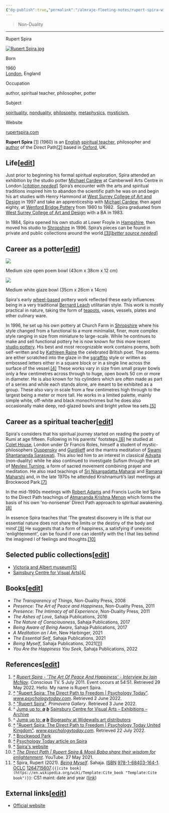 ```yaml
---
{"dg-publish":true,"permalink":"/almraje-fleeting-notes/rupert-spira-wikipedia/"}
---
```



> Non-Duality

---

Rupert Spira

[![Rupert Spira.jpg](https://upload.wikimedia.org/wikipedia/commons/thumb/4/4b/Rupert_Spira.jpg/220px-Rupert_Spira.jpg)](https://en.wikipedia.org/wiki/File:Rupert_Spira.jpg)

Born

1960  
[London](https://en.wikipedia.org/wiki/London "London"), England

Occupation

author, spiritual teacher, philosopher, potter

Subject

[spirituality](https://en.wikipedia.org/wiki/Spirituality "Spirituality"), [nonduality](https://en.wikipedia.org/wiki/Nonduality "Nonduality"), [philosophy](https://en.wikipedia.org/wiki/Philosophy "Philosophy"), [metaphysics](https://en.wikipedia.org/wiki/Metaphysics "Metaphysics"), [mysticism](https://en.wikipedia.org/wiki/Mysticism "Mysticism"),

Website

[rupertspira.com](http://rupertspira.com/)

**Rupert Spira** [\[1\]](https://en.wikipedia.org/wiki/Rupert_Spira#cite_note-1) (1960) is an [English](https://en.wikipedia.org/wiki/England "England") [spiritual teacher](https://en.wikipedia.org/wiki/Spiritual_teacher "Spiritual teacher"), philosopher and [author](https://en.wikipedia.org/wiki/Author "Author") of the Direct Path[\[2\]](https://en.wikipedia.org/wiki/Rupert_Spira#cite_note-2) based in [Oxford](https://en.wikipedia.org/wiki/Oxford "Oxford"), UK.

## Life\[[edit](https://en.wikipedia.org/w/index.php?title=Rupert_Spira&action=edit&section=1&editintro=Template:BLP_editintro "Edit section: Life")\]

Just prior to beginning his formal spiritual exploration, Spira attended an exhibition by the studio potter [Michael Cardew](https://en.wikipedia.org/wiki/Michael_Cardew "Michael Cardew") at Camberwell Arts Centre in London.\[*[citation needed](https://en.wikipedia.org/wiki/Wikipedia:Citation_needed "Wikipedia:Citation needed")*\] Spira’s encounter with the arts and spiritual traditions inspired him to abandon the scientific path he was on and begin his art studies with Henry Hammond at [West Surrey College of Art and Design](https://en.wikipedia.org/wiki/West_Surrey_College_of_Art_and_Design "West Surrey College of Art and Design") in 1997 and take an apprenticeship with [Michael Cardew](https://en.wikipedia.org/wiki/Michael_Cardew "Michael Cardew"), then aged eighty, at [Wenford Bridge Pottery](https://en.wikipedia.org/wiki/Wenford_Bridge_Pottery "Wenford Bridge Pottery") from 1980 to 1982.  Spira graduated from [West Surrey College of Art and Design](https://en.wikipedia.org/wiki/West_Surrey_College_of_Art_and_Design "West Surrey College of Art and Design") with a BA in 1983.

In 1984, Spira opened his own studio at Lower Froyle in [Hampshire](https://en.wikipedia.org/wiki/Hampshire "Hampshire"), then moved his studio to [Shropshire](https://en.wikipedia.org/wiki/Shropshire "Shropshire") in 1996. Spira’s pieces can be found in private and public collections around the world.[\[3\]](https://en.wikipedia.org/wiki/Rupert_Spira#cite_note-3)\[*[better source needed](https://en.wikipedia.org/wiki/Wikipedia:NOTRS "Wikipedia:NOTRS")*\]

## Career as a potter\[[edit](https://en.wikipedia.org/w/index.php?title=Rupert_Spira&action=edit&section=2&editintro=Template:BLP_editintro "Edit section: Career as a potter")\]

[![](https://upload.wikimedia.org/wikipedia/en/thumb/2/2e/Spira_left.JPG/200px-Spira_left.JPG)](https://en.wikipedia.org/wiki/File:Spira_left.JPG)

Medium size open poem bowl (43cm x 38cm x 12 cm)

[![](https://upload.wikimedia.org/wikipedia/en/thumb/5/5e/Spira_left_white.JPG/200px-Spira_left_white.JPG)](https://en.wikipedia.org/wiki/File:Spira_left_white.JPG)

Medium white glaze bowl (35cm x 26cm x 14cm)

Spira's early [wheel-based](https://en.wikipedia.org/wiki/Potter%27s_wheel "Potter's wheel") pottery work reflected these early influences being in a very traditional [Bernard Leach](https://en.wikipedia.org/wiki/Bernard_Leach "Bernard Leach") utilitarian style. This work is mostly practical in nature, taking the form of [teapots](https://en.wikipedia.org/wiki/Teapot "Teapot"), vases, vessels, plates and other culinary ware.

In 1996, he set up his own pottery at Church Farm in [Shropshire](https://en.wikipedia.org/wiki/Shropshire "Shropshire") where his style changed from a functional to a more minimalist, finer, more complex style ranging in size from miniature to large-scale. While he continues to make and sell functional pottery he is now known for this more recent [studio pottery](https://en.wikipedia.org/wiki/Studio_pottery "Studio pottery"). His best and most recognizable work contains poems, both self-written and by [Kathleen Raine](https://en.wikipedia.org/wiki/Kathleen_Raine "Kathleen Raine") the celebrated British poet. The poems are either scratched into the glaze in the [sgraffito](https://en.wikipedia.org/wiki/Sgraffito "Sgraffito") style or written as embossed letters either in a square block or in a single line across the surface of the vessel.[\[4\]](https://en.wikipedia.org/wiki/Rupert_Spira#cite_note-scva.org.uk-4) These works vary in size from small prayer bowls only a few centimetres across through to huge, open bowls 50 cm or more in diameter. He is also known for his cylinders which are often made as part of a series and while each stands alone, are meant to be exhibited as a group. These also vary in scale from a few centimetres high through to the largest being a meter or more tall. He works in a limited palette, mainly simple white, off-white and black monochromes but he does also occasionally make deep, red-glazed bowls and bright yellow tea sets.[\[5\]](https://en.wikipedia.org/wiki/Rupert_Spira#cite_note-Widewalls-5)

## Career as a spiritual teacher\[[edit](https://en.wikipedia.org/w/index.php?title=Rupert_Spira&action=edit&section=3&editintro=Template:BLP_editintro "Edit section: Career as a spiritual teacher")\]

Spira's considers that his spiritual journey started on reading the poetry of Rumi at age fifteen. Following in his parents' footsteps,[\[6\]](https://en.wikipedia.org/wiki/Rupert_Spira#cite_note-6) he studied at [Colet House](https://en.wikipedia.org/wiki/The_Study_Society "The Study Society"), London under Dr Francis Roles, himself a student of mystic-philosophers [Ouspensky](https://en.wikipedia.org/wiki/P._D._Ouspensky "P. D. Ouspensky") and [Gurdjieff](https://en.wikipedia.org/wiki/George_Gurdjieff "George Gurdjieff") and the mantra meditation of [Swami Shantananda Saraswati](https://en.wikipedia.org/wiki/Shantanand_Saraswati "Shantanand Saraswati"). This also led him to an interest in classical [Advaita](https://en.wikipedia.org/wiki/Advaita_Vedanta "Advaita Vedanta") (non-duality) while he also continued to investigate Sufism through the art of [Mevlevi Turning](https://en.wikipedia.org/wiki/Sufi_whirling "Sufi whirling"), a form of sacred movement combining prayer and meditation. He also read teachings of [Sri Nisargadatta Maharaj](https://en.wikipedia.org/wiki/Nisargadatta_Maharaj "Nisargadatta Maharaj") and [Ramana Maharshi](https://en.wikipedia.org/wiki/Ramana_Maharshi "Ramana Maharshi") and, in the late 1970s he attended Krishnamurti’s last meetings at Brockwood Park.[\[7\]](https://en.wikipedia.org/wiki/Rupert_Spira#cite_note-7)

In the mid-1990s meetings with [Robert Adams](https://en.wikipedia.org/wiki/Robert_Adams_(spiritual_teacher) "Robert Adams (spiritual teacher)") and Francis Lucille led Spira to the Direct Path teachings of [Atmananda Krishna Menon](https://en.wikipedia.org/wiki/Atmananda_Krishna_Menon "Atmananda Krishna Menon") which forms the basis of his own 'no-nonsense' Direct Path approach to spiritual awakening.[\[8\]](https://en.wikipedia.org/wiki/Rupert_Spira#cite_note-8)

In essence Spira teaches that ‘The greatest discovery in life is that our essential nature does not share the limits or the destiny of the body and mind'.[\[9\]](https://en.wikipedia.org/wiki/Rupert_Spira#cite_note-9) He suggests that a form of happiness, a satisfying if unexotic 'enlightenment', can be found if one can identify with the I that lies behind the imagined I of feelings and thoughts.[\[10\]](https://en.wikipedia.org/wiki/Rupert_Spira#cite_note-10)

## Selected public collections\[[edit](https://en.wikipedia.org/w/index.php?title=Rupert_Spira&action=edit&section=4&editintro=Template:BLP_editintro "Edit section: Selected public collections")\]

-   [Victoria and Albert museum](https://en.wikipedia.org/wiki/Victoria_and_Albert_museum "Victoria and Albert museum")[\[5\]](https://en.wikipedia.org/wiki/Rupert_Spira#cite_note-Widewalls-5)
-   [Sainsbury Centre for Visual Arts](https://en.wikipedia.org/wiki/Sainsbury_Centre_for_Visual_Arts "Sainsbury Centre for Visual Arts")[\[4\]](https://en.wikipedia.org/wiki/Rupert_Spira#cite_note-scva.org.uk-4)

## Books\[[edit](https://en.wikipedia.org/w/index.php?title=Rupert_Spira&action=edit&section=5&editintro=Template:BLP_editintro "Edit section: Books")\]

-   *The Transparency of Things*, Non-Duality Press, 2008
-   *Presence: The Art of Peace and Happiness*, Non-Duality Press, 2011
-   *Presence: The Intimacy of all Experience*, Non-Duality Press, 2011
-   *The Ashes of Love*, Sahaja Publications, 2016
-   *The Nature of Consciousness*, Sahaja Publications, 2017
-   *Being Aware of Being Aware*, Sahaja Publications, 2017
-   *A Meditation on I Am*, New Harbinger, 2021
-   *The Essential Self*, Sahaja Publications, 2021
-   *Being Myself*, Sahaja Publications, 2021[\[11\]](https://en.wikipedia.org/wiki/Rupert_Spira#cite_note-11)
-   *You Are the Happiness You Seek*, Sahaja Publications, 2022

## References\[[edit](https://en.wikipedia.org/w/index.php?title=Rupert_Spira&action=edit&section=6&editintro=Template:BLP_editintro "Edit section: References")\]

1.  **[^](https://en.wikipedia.org/wiki/Rupert_Spira#cite_ref-1 "Jump up")** [*Rupert Spira - 'The Art Of Peace And Happiness' - Interview by Iain McNay*](https://www.youtube.com/watch?v=dKZRInhfe4g&t=3291s). Conscious TV. 5 July 2011. Event occurs at 54:51. Retrieved 29 May 2022. Hello. My name is Rupert Spira.
2.  **[^](https://en.wikipedia.org/wiki/Rupert_Spira#cite_ref-2 "Jump up")** ["Rupert Spira: The Direct Path to Freedom | Psychology Today"](https://www.psychologytoday.com/us/blog/the-seekers-forum/202011/rupert-spira-the-direct-path-freedom). *www.psychologytoday.com*. Retrieved 2 June 2022.
3.  **[^](https://en.wikipedia.org/wiki/Rupert_Spira#cite_ref-3 "Jump up")** ["Rupert Spira"](https://www.primaveragallery.co.uk/pages/rupert-spira). *Primavera Gallery*. Retrieved 3 June 2022.
4.  ^ [Jump up to: ***a***](https://en.wikipedia.org/wiki/Rupert_Spira#cite_ref-scva.org.uk_4-0) [***b***](https://en.wikipedia.org/wiki/Rupert_Spira#cite_ref-scva.org.uk_4-1) [Sainsbury Centre for Visual Arts – Exhibitions – Archive](http://www.scva.org.uk/exhibitions/archive/?exhibition=32)
5.  ^ [Jump up to: ***a***](https://en.wikipedia.org/wiki/Rupert_Spira#cite_ref-Widewalls_5-0) [***b***](https://en.wikipedia.org/wiki/Rupert_Spira#cite_ref-Widewalls_5-1) [Biography at Widewalls art distributors](https://www.widewalls.ch/artist/rupert-spira/)
6.  **[^](https://en.wikipedia.org/wiki/Rupert_Spira#cite_ref-6 "Jump up")** ["Rupert Spira: The Direct Path to Freedom | Psychology Today United Kingdom"](https://www.psychologytoday.com/gb/blog/the-seekers-forum/202011/rupert-spira-the-direct-path-freedom). *www.psychologytoday.com*. Retrieved 22 July 2022.
7.  **[^](https://en.wikipedia.org/wiki/Rupert_Spira#cite_ref-7 "Jump up")** [Brockwood Park](https://brockwood.org.uk/brockwood-park)
8.  **[^](https://en.wikipedia.org/wiki/Rupert_Spira#cite_ref-8 "Jump up")** [Psychology Today article on Spira](https://www.psychologytoday.com/gb/blog/the-seekers-forum/202011/rupert-spira-the-direct-path-freedom)
9.  **[^](https://en.wikipedia.org/wiki/Rupert_Spira#cite_ref-9 "Jump up")** [Spira's website](https://rupertspira.com/about)
10.  **[^](https://en.wikipedia.org/wiki/Rupert_Spira#cite_ref-10 "Jump up")** [*The Direct Path | Rupert Spira & Mooji Baba share their wisdom for enlightenment*](https://www.youtube.com/watch?v=73jmaTLBkpg). YouTube. 27 May 2021.
11.  **[^](https://en.wikipedia.org/wiki/Rupert_Spira#cite_ref-11 "Jump up")** Spira, Rupert (2021). [*Being Myself*](https://www.worldcat.org/oclc/1264715607). Sahaja. [ISBN](https://en.wikipedia.org/wiki/ISBN_(identifier) "ISBN (identifier)") [978-1-68403-164-1](https://en.wikipedia.org/wiki/Special:BookSources/978-1-68403-164-1 "Special:BookSources/978-1-68403-164-1"). [OCLC](https://en.wikipedia.org/wiki/OCLC_(identifier) "OCLC (identifier)") [1264715607](https://www.worldcat.org/oclc/1264715607).`{{[cite book](https://en.wikipedia.org/wiki/Template:Cite_book "Template:Cite book")}}`: CS1 maint: date and year ([link](https://en.wikipedia.org/wiki/Category:CS1_maint:_date_and_year "Category:CS1 maint: date and year"))

## External links\[[edit](https://en.wikipedia.org/w/index.php?title=Rupert_Spira&action=edit&section=7&editintro=Template:BLP_editintro "Edit section: External links")\]

-   [Official website](http://rupertspira.com/)